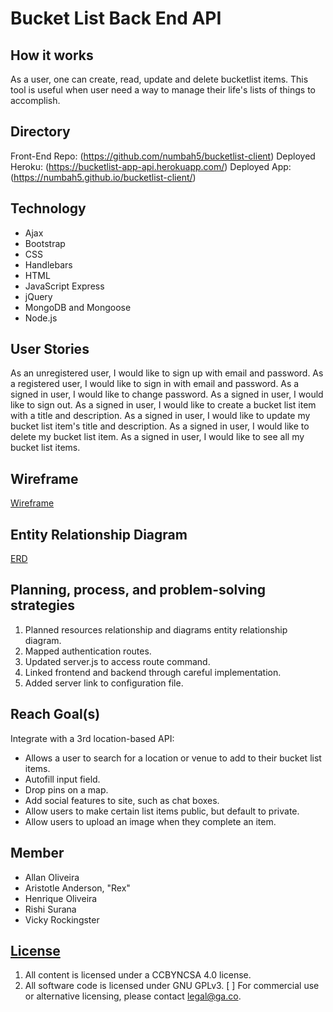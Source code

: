 # Bucket List Back End API

## How it works
As a user, one can create, read, update and delete bucketlist items. This tool is
useful when user need a way to manage their life's lists of things to accomplish.

## Directory
Front-End Repo: (https://github.com/numbah5/bucketlist-client)
Deployed Heroku: (https://bucketlist-app-api.herokuapp.com/)
Deployed App: (https://numbah5.github.io/bucketlist-client/)

## Technology
- Ajax
- Bootstrap
- CSS
- Handlebars
- HTML
- JavaScript Express
- jQuery
- MongoDB and Mongoose
- Node.js

## User Stories
As an unregistered user, I would like to sign up with email and password.
As a registered user, I would like to sign in with email and password.
As a signed in user, I would like to change password.
As a signed in user, I would like to sign out.
As a signed in user, I would like to create a bucket list item with a title and description.
As a signed in user, I would like to update my bucket list item's title and description.
As a signed in user, I would like to delete my bucket list item.
As a signed in user, I would like to see all my bucket list items.

## Wireframe
[Wireframe](https://imgur.com/FWO58Lt)

## Entity Relationship Diagram
[ERD](https://i.imgur.com/sVMAU3S.jpg)

## Planning, process, and problem-solving strategies
1. Planned resources relationship and diagrams entity relationship diagram.
2. Mapped authentication routes.
3. Updated server.js to access route command.
4. Linked frontend and backend through careful implementation.
5. Added server link to configuration file.

## Reach Goal(s)
Integrate with a 3rd location-based API:
  - Allows a user to search for a location or venue to add to their bucket list items.
  - Autofill input field.
  - Drop pins on a map.
  - Add social features to site, such as chat boxes.
  - Allow users to make certain list items public, but default to private.
  - Allow users to upload an image when they complete an item.

## Member
* Allan Oliveira
* Aristotle Anderson, "Rex"
* Henrique Oliveira
* Rishi Surana
* Vicky Rockingster

## [License](LICENSE)

1. All content is licensed under a CC­BY­NC­SA 4.0 license.
2. All software code is licensed under GNU GPLv3. [ ] For commercial use or
    alternative licensing, please contact legal@ga.co.
